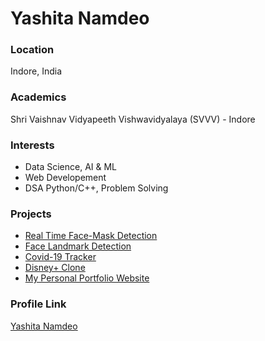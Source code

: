 # Yashita Namdeo

### Location

Indore, India

### Academics

Shri Vaishnav Vidyapeeth Vishwavidyalaya (SVVV) - Indore

### Interests

- Data Science, AI & ML
- Web Developement
- DSA Python/C++, Problem Solving

### Projects

- [Real Time Face-Mask Detection](https://github.com/yashitanamdeo/Realtime-Face-Mask-Detection)
- [Face Landmark Detection](https://github.com/yashitanamdeo/face-landmark-detection) 
- [Covid-19 Tracker](https://github.com/yashitanamdeo/Covid19-tracker)
- [Disney+ Clone](https://github.com/yashitanamdeo/Disney-plus-Clone)
- [My Personal Portfolio Website](https://yashitanamdeo.github.io/)

### Profile Link

[Yashita Namdeo](https://github.com/yashitanamdeo)

